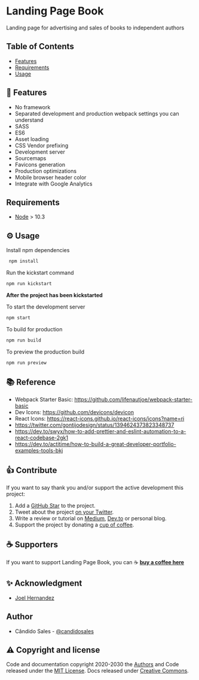 # Landing Page Book

Landing page for advertising and sales of books to independent authors

## Table of Contents

- [Features](#features)
- [Requirements](#requirements)
- [Usage](#usage)

## 🎯 Features

- No framework
- Separated development and production webpack settings you can understand
- SASS
- ES6
- Asset loading
- CSS Vendor prefixing
- Development server
- Sourcemaps
- Favicons generation
- Production optimizations
- Mobile browser header color
- Integrate with Google Analytics

## Requirements

- [Node](https://nodejs.org) > 10.3

## ⚙️ Usage

Install npm dependencies

```sh
 npm install 
```

Run the kickstart command

```sh
npm run kickstart
```

**After the project has been kickstarted**

To start the development server

```sh
npm start
```

To build for production

```sh
npm run build
```

To preview the production build

```sh
npm run preview
```

## 📚 Reference

- Webpack Starter Basic: https://github.com/lifenautjoe/webpack-starter-basic
- Dev Icons: https://github.com/devicons/devicon
- React Icons: https://react-icons.github.io/react-icons/icons?name=ri
- https://twitter.com/gontijodesign/status/1394624373823348737
- https://dev.to/swyx/how-to-add-prettier-and-eslint-automation-to-a-react-codebase-2gk1
- https://dev.to/actitime/how-to-build-a-great-developer-portfolio-examples-tools-bkj

## 👍 Contribute

If you want to say thank you and/or support the active development this project:

1. Add a [GitHub Star](https://github.com/candidosales/landing-page-book/stargazers) to the project.
2. Tweet about the project [on your Twitter](https://twitter.com/intent/tweet?url=https%3A%2F%2Fgithub.com%2Fcandidosales%2Flanding-page-book&text=Dependencies%20report%20aims%20to%20help%20analyze%20the%20consistency%20of%20the%20dependencies%20in%20your%20company%27s%20frontend%20projects).
3. Write a review or tutorial on [Medium](https://medium.com/), [Dev.to](https://dev.to/) or personal blog.
4. Support the project by donating a [cup of coffee](https://buymeacoff.ee/candidosales).

## ☕ Supporters

If you want to support Landing Page Book, you can ☕ [**buy a coffee here**](https://buymeacoff.ee/candidosales)

## ✨ Acknowledgment

- [Joel Hernandez](www.lifenautjoe.com)

## Author

- Cândido Sales - [@candidosales](https://twitter.com/candidosales)

## ⚠️ Copyright and license

Code and documentation copyright 2020-2030 the [Authors](https://github.com/candidosales/landing-page-book/graphs/contributors) and Code released under the [MIT License](https://github.com/candidosales/landing-page-book/blob/master/LICENSE). Docs released under [Creative Commons](https://creativecommons.org/licenses/by/3.0/).
